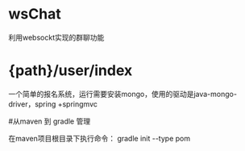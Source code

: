 # wsChat
利用websockt实现的群聊功能

# {path}/user/index
一个简单的报名系统，运行需要安装mongo，使用的驱动是java-mongo-driver，spring +springmvc

#从maven 到 gradle 管理

 在maven项目根目录下执行命令：
 gradle init --type pom





